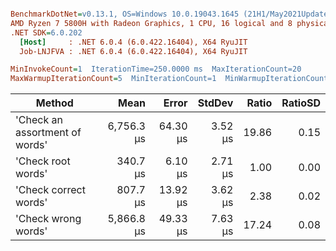 ``` ini

BenchmarkDotNet=v0.13.1, OS=Windows 10.0.19043.1645 (21H1/May2021Update)
AMD Ryzen 7 5800H with Radeon Graphics, 1 CPU, 16 logical and 8 physical cores
.NET SDK=6.0.202
  [Host]     : .NET 6.0.4 (6.0.422.16404), X64 RyuJIT
  Job-LNJFVA : .NET 6.0.4 (6.0.422.16404), X64 RyuJIT

MinInvokeCount=1  IterationTime=250.0000 ms  MaxIterationCount=20  
MaxWarmupIterationCount=5  MinIterationCount=1  MinWarmupIterationCount=1  

```
|                         Method |       Mean |    Error |  StdDev | Ratio | RatioSD |
|------------------------------- |-----------:|---------:|--------:|------:|--------:|
| &#39;Check an assortment of words&#39; | 6,756.3 μs | 64.30 μs | 3.52 μs | 19.86 |    0.15 |
|             &#39;Check root words&#39; |   340.7 μs |  6.10 μs | 2.71 μs |  1.00 |    0.00 |
|          &#39;Check correct words&#39; |   807.7 μs | 13.92 μs | 3.62 μs |  2.38 |    0.02 |
|            &#39;Check wrong words&#39; | 5,866.8 μs | 49.33 μs | 7.63 μs | 17.24 |    0.08 |

